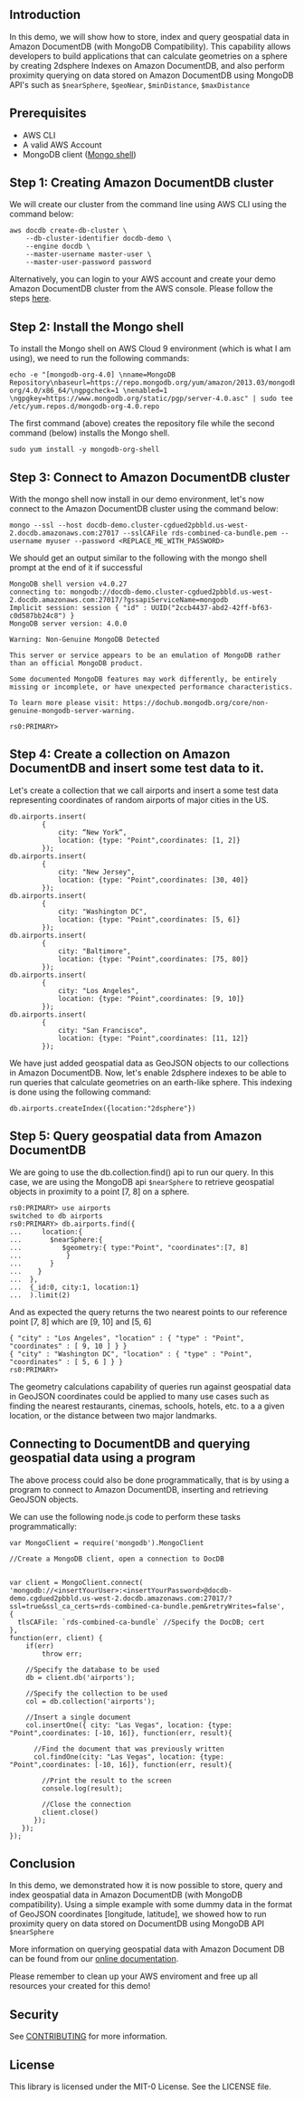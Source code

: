 ## Introduction

In this demo, we will show how to store, index and query geospatial data in Amazon DocumentDB (with MongoDB Compatibility). This capability allows developers to build applications that can calculate geometries on a sphere by creating 2dsphere Indexes on Amazon DocumentDB, and also perform proximity querying on data stored on Amazon DocumentDB using MongoDB API's such as `$nearSphere`, `$geoNear`, `$minDistance`, `$maxDistance`

## Prerequisites

- AWS CLI
- A valid AWS Account
- MongoDB client ([Mongo shell](https://docs.mongodb.com/v4.4/mongo/))

## Step 1: Creating Amazon DocumentDB cluster
We will create our cluster from the command line using AWS CLI using the command below:

	aws docdb create-db-cluster \
	    --db-cluster-identifier docdb-demo \
	    --engine docdb \
	    --master-username master-user \
	    --master-user-password password

Alternatively, you can login to your AWS account and create your demo Amazon DocumentDB cluster from the AWS console. Please follow the steps [here](https://docs.aws.amazon.com/documentdb/latest/developerguide/get-started-guide.html#cloud9-cluster).

## Step 2: Install the Mongo shell

To install the Mongo shell on AWS Cloud 9 environment (which is what I am using), we need to run the following commands:

	echo -e "[mongodb-org-4.0] \nname=MongoDB Repository\nbaseurl=https://repo.mongodb.org/yum/amazon/2013.03/mongodb-org/4.0/x86_64/\ngpgcheck=1 \nenabled=1 \ngpgkey=https://www.mongodb.org/static/pgp/server-4.0.asc" | sudo tee /etc/yum.repos.d/mongodb-org-4.0.repo

The first command (above) creates the repository file while the second command (below) installs the Mongo shell.

`sudo yum install -y mongodb-org-shell`

## Step 3: Connect to Amazon DocumentDB cluster

With the mongo shell now install in our demo environment, let's now connect to the Amazon DocumentDB cluster using the command below:

`mongo --ssl --host docdb-demo.cluster-cgdued2pbbld.us-west-2.docdb.amazonaws.com:27017 --sslCAFile rds-combined-ca-bundle.pem --username myuser --password <REPLACE_ME_WITH_PASSWORD>`

We should get an output similar to the following with the mongo shell prompt at the end of it if successful

	MongoDB shell version v4.0.27
	connecting to: mongodb://docdb-demo.cluster-cgdued2pbbld.us-west-2.docdb.amazonaws.com:27017/?gssapiServiceName=mongodb
	Implicit session: session { "id" : UUID("2ccb4437-abd2-42ff-bf63-c0d587bb24c8") }
	MongoDB server version: 4.0.0
	
	Warning: Non-Genuine MongoDB Detected
	
	This server or service appears to be an emulation of MongoDB rather than an official MongoDB product.
	
	Some documented MongoDB features may work differently, be entirely missing or incomplete, or have unexpected performance characteristics.
	
	To learn more please visit: https://dochub.mongodb.org/core/non-genuine-mongodb-server-warning.
	
	rs0:PRIMARY> 

## Step 4: Create a collection on Amazon DocumentDB and insert some test data to it.

Let's create a collection that we call airports and insert a some test data representing coordinates of random airports of major cities in the US.
	
	db.airports.insert(
	        {
	            city: “New York“,
	            location: {type: "Point",coordinates: [1, 2]}
	        });
	db.airports.insert(        
	        {
	            city: "New Jersey",
	            location: {type: "Point",coordinates: [30, 40]}
	        });
	db.airports.insert(        
	        {
	            city: "Washington DC",
	            location: {type: "Point",coordinates: [5, 6]}
	        });
	db.airports.insert(         
	        {
	            city: "Baltimore",
	            location: {type: "Point",coordinates: [75, 80]}
	        });
	db.airports.insert(
	        {         
	            city: "Los Angeles",
	            location: {type: "Point",coordinates: [9, 10]}
	        });
	db.airports.insert(                              
	        {
	            city: "San Francisco",
	            location: {type: "Point",coordinates: [11, 12]}
	        });

We have just added geospatial data as GeoJSON objects to our collections in Amazon DocumentDB. Now, let's enable 2dsphere indexes to be able to run queries that calculate geometries on an earth-like sphere. This indexing is done using the following command:

`db.airports.createIndex({location:"2dsphere"})`

## Step 5: Query geospatial data from Amazon DocumentDB

We are going to use the db.collection.find() api to run our query. In this case, we are using the MongoDB api `$nearSphere` to retrieve geospatial objects in proximity to a point [7, 8] on a sphere.

	rs0:PRIMARY> use airports
	switched to db airports
	rs0:PRIMARY> db.airports.find({
	...     location:{
	...       $nearSphere:{
	...          $geometry:{ type:"Point", "coordinates":[7, 8]
	...           }
	...       }
	...    }
	...  },
	...  {_id:0, city:1, location:1}
	...  ).limit(2)

And as expected the query returns the two nearest points to our reference point [7, 8] which are [9, 10] and [5, 6]
	
	{ "city" : "Los Angeles", "location" : { "type" : "Point", "coordinates" : [ 9, 10 ] } }
	{ "city" : "Washington DC", "location" : { "type" : "Point", "coordinates" : [ 5, 6 ] } }
	rs0:PRIMARY> 

The geometry calculations capability of queries run against geospatial data in GeoJSON coordinates could be applied to many use cases such as finding the nearest restaurants, cinemas, schools, hotels, etc. to a a given location, or the distance between two major landmarks.

## Connecting to DocumentDB and querying geospatial data using a program

The above process could also be done programmatically, that is by using a program to connect to Amazon DocumentDB, inserting and retrieving GeoJSON objects.

We can use the following node.js code to perform these tasks programmatically:

	var MongoClient = require('mongodb').MongoClient
	
	//Create a MongoDB client, open a connection to DocDB
	
	
	var client = MongoClient.connect(
	'mongodb://<insertYourUser>:<insertYourPassword>@docdb-demo.cgdued2pbbld.us-west-2.docdb.amazonaws.com:27017/?ssl=true&ssl_ca_certs=rds-combined-ca-bundle.pem&retryWrites=false',
	{
	  tlsCAFile: `rds-combined-ca-bundle` //Specify the DocDB; cert
	},
	function(err, client) {
	    if(err)
	        throw err;
	
	    //Specify the database to be used
	    db = client.db('airports');
	
	    //Specify the collection to be used
	    col = db.collection('airports');
	
	    //Insert a single document
	    col.insertOne({ city: "Las Vegas", location: {type: "Point",coordinates: [-10, 16]}, function(err, result){
	
	      //Find the document that was previously written
	      col.findOne(city: "Las Vegas", location: {type: "Point",coordinates: [-10, 16]}, function(err, result){
	
	        //Print the result to the screen
	        console.log(result);
	
	        //Close the connection
	        client.close()
	      });
	   });
	});


## Conclusion
In this demo, we demonstrated how it is now possible to store, query and index geospatial data in Amazon DocumentDB (with MongoDB compatibility). Using a simple example with some dummy data in the format of GeoJSON coordinates [longitude, latitude], we showed how to run proximity query on data stored on DocumentDB using MongoDB API `$nearSphere`

More information on querying geospatial data with Amazon Document DB can be found from our [online documentation](https://docs.aws.amazon.com/documentdb/latest/developerguide/geospatial.html#w2aac37c11b9).

Please remember to clean up your AWS enviroment and free up all resources your created for this demo!

## Security

See [CONTRIBUTING](CONTRIBUTING.md#security-issue-notifications) for more information.

## License

This library is licensed under the MIT-0 License. See the LICENSE file.

